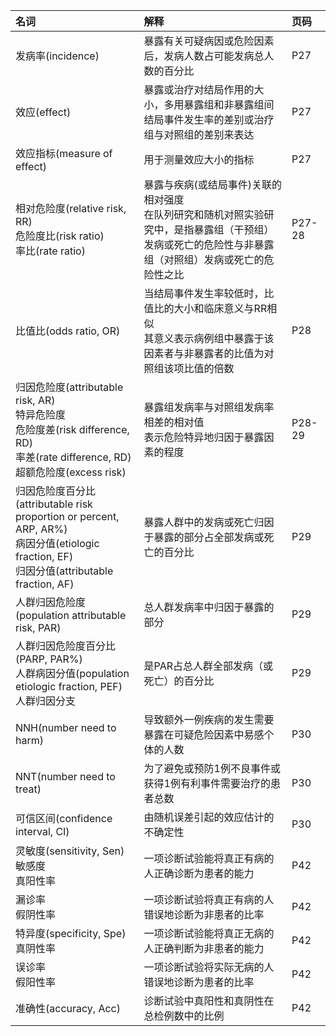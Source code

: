 |名词|解释|页码|
|:---|:---|:---|
|发病率(incidence)|暴露有关可疑病因或危险因素后，发病人数占可能发病总人数的百分比|P27|
|效应(effect)|暴露或治疗对结局作用的大小，多用暴露组和非暴露组间结局事件发生率的差别或治疗组与对照组的差别来表达|P27|
|效应指标(measure of effect)|用于测量效应大小的指标|P27|
|相对危险度(relative risk, RR)<br>危险度比(risk ratio)<br>率比(rate ratio)|暴露与疾病(或结局事件)关联的相对强度<br>在队列研究和随机对照实验研究中，是指暴露组（干预组）发病或死亡的危险性与非暴露组（对照组）发病或死亡的危险性之比|P27-28|
|比值比(odds ratio, OR)|当结局事件发生率较低时，比值比的大小和临床意义与RR相似<br>其意义表示病例组中暴露于该因素者与非暴露者的比值为对照组该项比值的倍数|P28|
|归因危险度(attributable risk, AR)<br>特异危险度<br>危险度差(risk difference, RD)<br>率差(rate difference, RD)<br>超额危险度(excess risk)|暴露组发病率与对照组发病率相差的相对值<br>表示危险特异地归因于暴露因素的程度|P28-29|
|归因危险度百分比(attributable risk proportion or percent, ARP, AR%)<br>病因分值(etiologic fraction, EF)<br>归因分值(attributable fraction, AF)|暴露人群中的发病或死亡归因于暴露的部分占全部发病或死亡的百分比|P29|
|人群归因危险度(population attributable risk, PAR)|总人群发病率中归因于暴露的部分|P29|
|人群归因危险度百分比(PARP, PAR%)<br>人群病因分值(population etiologic fraction, PEF)<br>人群归因分支|是PAR占总人群全部发病（或死亡）的百分比|P29|
|NNH(number need to harm)|导致额外一例疾病的发生需要暴露在可疑危险因素中易感个体的人数|P30|
|NNT(number need to treat)|为了避免或预防1例不良事件或获得1例有利事件需要治疗的患者总数|P30|
|可信区间(confidence interval, CI)|由随机误差引起的效应估计的不确定性|P30|
|灵敏度(sensitivity, Sen)<br>敏感度<br>真阳性率|一项诊断试验能将真正有病的人正确诊断为患者的能力|P42|
|漏诊率<br>假阴性率|一项诊断试验将真正有病的人错误地诊断为非患者的比率|P42|
|特异度(specificity, Spe)<br>真阴性率|一项诊断试验能将真正无病的人正确判断为非患者的能力|P42|
|误诊率<br>假阳性率|一项诊断试验将实际无病的人错误地诊断为患者的比率|P42|
|准确性(accuracy, Acc)|诊断试验中真阳性和真阴性在总检例数中的比例|P42|
